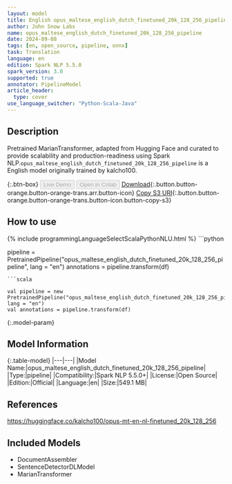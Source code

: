 ```yaml
---
layout: model
title: English opus_maltese_english_dutch_finetuned_20k_128_256_pipeline pipeline MarianTransformer from kalcho100
author: John Snow Labs
name: opus_maltese_english_dutch_finetuned_20k_128_256_pipeline
date: 2024-09-08
tags: [en, open_source, pipeline, onnx]
task: Translation
language: en
edition: Spark NLP 5.5.0
spark_version: 3.0
supported: true
annotator: PipelineModel
article_header:
  type: cover
use_language_switcher: "Python-Scala-Java"
---
```


## Description

Pretrained MarianTransformer, adapted from Hugging Face and curated to provide scalability and production-readiness using Spark NLP.`opus_maltese_english_dutch_finetuned_20k_128_256_pipeline` is a English model originally trained by kalcho100.

{:.btn-box}
<button class="button button-orange" disabled>Live Demo</button>
<button class="button button-orange" disabled>Open in Colab</button>
[Download](https://s3.amazonaws.com/auxdata.johnsnowlabs.com/public/models/opus_maltese_english_dutch_finetuned_20k_128_256_pipeline_en_5.5.0_3.0_1725832160865.zip){:.button.button-orange.button-orange-trans.arr.button-icon}
[Copy S3 URI](s3://auxdata.johnsnowlabs.com/public/models/opus_maltese_english_dutch_finetuned_20k_128_256_pipeline_en_5.5.0_3.0_1725832160865.zip){:.button.button-orange.button-orange-trans.button-icon.button-copy-s3}

## How to use



<div class="tabs-box" markdown="1">
{% include programmingLanguageSelectScalaPythonNLU.html %}
```python

pipeline = PretrainedPipeline("opus_maltese_english_dutch_finetuned_20k_128_256_pipeline", lang = "en")
annotations =  pipeline.transform(df)   

```
```scala

val pipeline = new PretrainedPipeline("opus_maltese_english_dutch_finetuned_20k_128_256_pipeline", lang = "en")
val annotations = pipeline.transform(df)

```
</div>

{:.model-param}
## Model Information

{:.table-model}
|---|---|
|Model Name:|opus_maltese_english_dutch_finetuned_20k_128_256_pipeline|
|Type:|pipeline|
|Compatibility:|Spark NLP 5.5.0+|
|License:|Open Source|
|Edition:|Official|
|Language:|en|
|Size:|549.1 MB|

## References

https://huggingface.co/kalcho100/opus-mt-en-nl-finetuned_20k_128_256

## Included Models

- DocumentAssembler
- SentenceDetectorDLModel
- MarianTransformer